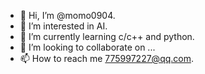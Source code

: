- 👋 Hi, I’m @momo0904.
- 👀 I’m interested in AI.
- 🌱 I’m currently learning c/c++ and python.
- 💞️ I’m looking to collaborate on ...
- 📫 How to reach me 775997227@qq.com.

<!---
momo0904/momo0904 is a ✨ special ✨ repository because its `README.md` (this file) appears on your GitHub profile.
You can click the Preview link to take a look at your changes.
--->
